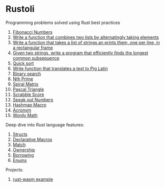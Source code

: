 # Rustoli

Programming problems solved using Rust best practices

1. [Fibonacci Numbers](https://github.com/jpuri/Rustoli/blob/main/Excercises/fibonacci.md)
2. [Write a function that combines two lists by alternatingly taking elements](https://github.com/jpuri/Rustoli/blob/main/Excercises/combine_lists.md)
3. [Write a function that takes a list of strings an prints them, one per line, in a rectangular frame](https://github.com/jpuri/Rustoli/blob/main/Excercises/strings_frame.md)
4. [Given two strings, write a program that efficiently finds the longest common subsequence](https://github.com/jpuri/Rustoli/blob/main/Excercises/lcs.md)
5. [Quick sort](https://github.com/jpuri/Rustoli/blob/main/Excercises/quick_sort.md)
6. [Write function that translates a text to Pig Latin](https://github.com/jpuri/Rustoli/blob/main/Excercises/pig_latin.md)
7. [Binary search](https://github.com/jpuri/Rustoli/blob/main/Excercises/binary_search.md)
8. [Nth Prime](https://github.com/jpuri/Rustoli/blob/main/Excercises/nth_prime.md)
9. [Spiral Matrix](https://github.com/jpuri/Rustoli/blob/main/Excercises/spiral_matrix.md)
10. [Pascal Triangle](https://github.com/jpuri/Rustoli/blob/main/Excercises/pascal_triangle.md)
11. [Scrabble Score](https://github.com/jpuri/Rustoli/blob/main/Excercises/scrabble_score.md)
12. [Speak out Numbers](https://github.com/jpuri/Rustoli/blob/main/Excercises/speak.md)
13. [Hashmap Macro](https://github.com/jpuri/Rustoli/blob/main/Excercises/hashmap_macro.md)
14. [Acronym](https://github.com/jpuri/Rustoli/blob/main/Excercises/acronym.md)
15. [Wordy Math](https://github.com/jpuri/Rustoli/blob/main/Excercises/wordy_math.md)

Deep dive into Rust language features:

1. [Structs](https://github.com/jpuri/Rustoli/blob/main/Articles/structs.md)
2. [Declarative Macros](https://github.com/jpuri/Rustoli/blob/main/Articles/declarative_macros.md)
3. [Match](https://github.com/jpuri/Rustoli/blob/main/Articles/match.md)
4. [Ownership](https://github.com/jpuri/Rustoli/blob/main/Articles/ownership.md)
5. [Borrowing](https://github.com/jpuri/Rustoli/blob/main/Articles/borrowing.md)
6. [Enums](https://github.com/jpuri/Rustoli/blob/main/Articles/enum.md)

Projects:

1. [rust-wasm example](https://github.com/jpuri/rustoli/tree/main/Projects/rust-wasm)

